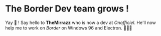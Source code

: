 The Border Dev team grows !
===========================

Yay 🎉 ! Say hello to __TheMirrazz__ who is
now a dev at *Onofficiel*. He'll now help me
to work on *Border* on Windows 96 and Electron. 🥳🥳🥳